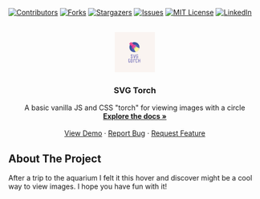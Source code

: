 [![Contributors][contributors-shield]][contributors-url]
[![Forks][forks-shield]][forks-url]
[![Stargazers][stars-shield]][stars-url]
[![Issues][issues-shield]][issues-url]
[![MIT License][license-shield]][license-url]
[![LinkedIn][linkedin-shield]][linkedin-url]



<!-- PROJECT LOGO -->
<br />
<div align="center">
  <a href="https://github.com/JenksJM/SVG-Torch">
    <img src="images/logo.png" alt="Logo" width="80" height="80">
  </a>

  <h3 align="center">SVG Torch</h3>

  <p align="center">
    A basic vanilla JS and CSS "torch" for viewing images with a circle
    <br />
    <a href="https://github.com/JenksJM/SVG-Torch"><strong>Explore the docs »</strong></a>
    <br />
    <br />
    <a href="https://github.com/JenksJM/SVG-Torch">View Demo</a>
    ·
    <a href="https://github.com/JenksJM/SVG-Torch/issues">Report Bug</a>
    ·
    <a href="https://github.com/JenksJM/SVG-Torch/issues">Request Feature</a>
  </p>
</div>


<!-- ABOUT THE PROJECT -->
## About The Project

After a trip to the aquarium I felt it this hover and discover might be a cool way to view images. I hope you have fun with it!


<!-- MARKDOWN LINKS & IMAGES -->
[contributors-shield]: https://img.shields.io/github/contributors/jenksjm/SVG-Torch?style=for-the-badge
[contributors-url]: https://github.com/jenksjm/SVG-Torch/graphs/contributors
[forks-shield]: https://img.shields.io/github/forks/jenksjm/SVG-Torch?style=for-the-badge
[forks-url]: https://github.com/jenksjm/SVG-Torch/network/members
[stars-shield]: https://img.shields.io/github/stars/jenksjm/SVG-Torch.svg?style=for-the-badge
[stars-url]: https://github.com/jenksjm/SVG-Torch/stargazers
[issues-shield]: https://img.shields.io/github/issues/jenksjm/SVG-Torch?style=for-the-badge
[issues-url]: https://github.com/jenksjm/SVG-Torch/issues
[license-shield]: https://img.shields.io/github/license/jenksjm/SVG-Torch.svg?style=for-the-badge
[license-url]: https://github.com/jenksjm/SVG-Torch/blob/master/LICENSE.txt
[linkedin-shield]: https://img.shields.io/badge/-LinkedIn-black.svg?style=for-the-badge&logo=linkedin&colorB=555
[linkedin-url]: https://uk.linkedin.com/in/jamie-jenks-b2646386
[product-screenshot]: images/screenshot.png